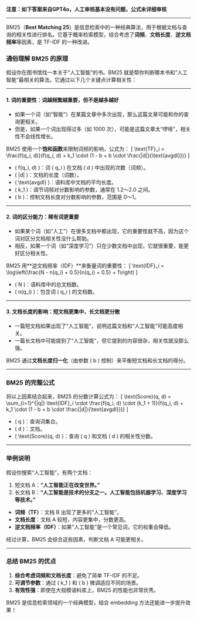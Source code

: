 **注意：如下答案来自GPT4o，人工审核基本没有问题，公式未详细审核**

---

BM25（**Best Matching 25**）是信息检索中的一种经典算法，用于根据文档与查询的相关性进行排名。它基于概率检索模型，综合考虑了**词频**、**文档长度**、**逆文档频率**等因素，是 TF-IDF 的一种改进。

### 通俗理解 BM25 的原理

假设你在图书馆找一本关于“人工智能”的书。BM25 就是帮你判断哪本书和“人工智能”最相关的算法。它通过以下几个关键点计算相关性：

---

#### 1. **词的重要性：词越频繁越重要，但不是越多越好**  
   - 如果一个词（如“智能”）在某篇文章中多次出现，那么这篇文章可能和你的查询更相关。
   - 但是，如果一个词出现得过多（如 1000 次），可能是这篇文章太“啰嗦”，相关性不会线性增长。

   BM25 使用一个**饱和函数**来限制词频的影响，公式为：
   \[
   \text{TF}_i = \frac{f(q_i, d)}{f(q_i, d) + k_1 \cdot (1 - b + b \cdot \frac{|d|}{\text{avgdl}})}
   \]
   - \( f(q_i, d) \)：词 \( q_i \) 在文档 \( d \) 中出现的次数（词频）。
   - \( |d| \)：文档的长度（词数）。
   - \( \text{avgdl} \)：语料库中文档的平均长度。
   - \( k_1 \)：调节词频对分数影响的参数，通常在 1.2～2.0 之间。
   - \( b \)：控制文档长度对分数影响的参数，范围是 0～1。

---

#### 2. **词的区分能力：稀有词更重要**  
   - 如果某个词（如“人工”）在很多文档中都出现，它的重要性就不高，因为这个词对区分文档相关性没什么帮助。
   - 相反，如果一个词（如“深度学习”）只在少数文档中出现，它就很重要，能更好区分相关性。

   BM25 用**逆文档频率（IDF）**来衡量词的重要性：
   \[
   \text{IDF}_i = \log\left(\frac{N - n(q_i) + 0.5}{n(q_i) + 0.5} + 1\right)
   \]
   - \( N \)：语料库中的总文档数。
   - \( n(q_i) \)：包含词 \( q_i \) 的文档数。

---

#### 3. **文档长度的影响：短文档更集中，长文档更分散**  
   - 一篇短文档如果出现了“人工智能”，说明这篇文档和“人工智能”可能高度相关。
   - 一篇长文档中可能提到了“人工智能”，但它提到的内容很杂，相关性就没那么强。

   BM25 通过**文档长度归一化**（由参数 \( b \) 控制）来平衡短文档和长文档的得分。

---

### BM25 的完整公式
将以上因素结合起来，BM25 的分数计算公式为：
\[
\text{Score}(q, d) = \sum_{i=1}^{|q|} \text{IDF}_i \cdot \frac{f(q_i, d) \cdot (k_1 + 1)}{f(q_i, d) + k_1 \cdot (1 - b + b \cdot \frac{|d|}{\text{avgdl}})}
\]
- \( q \)：查询词集合。
- \( d \)：文档。
- \( \text{Score}(q, d) \)：查询 \( q \) 和文档 \( d \) 的相关性分数。

---

### 举例说明
假设你搜索“人工智能”，有两个文档：
1. 短文档 A：**“人工智能正在改变世界。”**
2. 长文档 B：**“人工智能是技术的分支之一。人工智能包括机器学习、深度学习等技术。”**

- **词频（TF）**：文档 B 出现了更多的“人工智能”。
- **文档长度**：文档 A 较短，内容更集中，分数更高。
- **逆文档频率（IDF）**：如果“人工智能”是一个常见词，它的权重会降低。

经过计算，BM25 会综合这些因素，判断文档 A 可能更相关。

---

### 总结 BM25 的优点
1. **综合考虑词频和文档长度**：避免了简单 TF-IDF 的不足。
2. **可调节参数**：通过 \( k_1 \) 和 \( b \) 微调适应不同的场景。
3. **有效性强**：即使在大规模语料库上，BM25 的性能也非常优秀。

BM25 是信息检索领域的一个经典模型，结合 embedding 方法还能进一步提升效果！